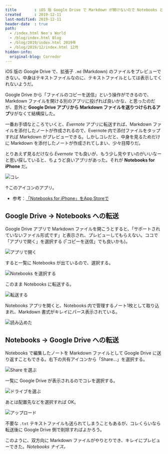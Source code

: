 ```yaml
---
title        : iOS 版 Google Drive で Markdown が開けないので Notebooks というアプリに移動して閲覧する
created      : 2019-12-11
last-modified: 2019-12-11
header-date  : true
path:
  - /index.html Neo's World
  - /blog/index.html Blog
  - /blog/2019/index.html 2019年
  - /blog/2019/12/index.html 12月
hidden-info:
  original-blog: Corredor
---
```


iOS 版の Google Drive で、拡張子 `.md` (Markdown) のファイルをプレビューできない。中身はテキストファイルなのに、テキストファイルとしては表示してくれないようだ。

Google Drive から「ファイルのコピーを送信」という操作ができるので、Markdown ファイルを開ける別のアプリに投げれば良いかな、と思ったのだが、意外と **Google Drive アプリから Markdown ファイルを送りつけられるアプリ**がなくて結構探した。

一番お手頃なところでいくと、_Evernote_ アプリに転送すれば、Markdown ファイルを添付したノートが作成されるので、Evernote 内で添付ファイルをタップすれば Markdown がプレビューできる。しかしコレだと、中身を見るためだけに Markdown を添付したノートが作成されてしまい、少々目障りだ。

とりあえず見るだけなら _Evernote_ でも良いが、もう少し見やすいのがいいなーと思い探していると、ちょうど良いアプリがあった。それが **Notebooks for iPhone** だ。

![コレ](11-02-01.png)

↑このアイコンのアプリ。

- 参考：[‎「Notebooks for iPhone」をApp Storeで](https://apps.apple.com/jp/app/notebooks-for-iphone/id780442075)

## Google Drive → Notebooks への転送

Google Drive アプリで Markdown ファイルを開こうとすると、「サポートされていないファイル形式です」と表示され、プレビューしてもらえない。ココで「アプリで開く」を選択する (「コピーを送信」でも良いかも)。

![アプリで開く](11-02-02.png)

すると一覧に Notebooks が出ているので、選択する。

![Notebooks を選択する](11-02-03.png)

このまま Notebooks に転送する。

![転送する](11-02-04.png)

Notebooks アプリを開くと、Notebooks 内で管理するノート1枚として取り込まれ、Markdown 書式がキレイにパース表示されている。

![読み込めた](11-02-05.png)

## Notebooks → Google Drive への転送

Notebooks で編集したノートを Markdown ファイルとして Google Drive に送り返すこともできる。右下の共有アイコンから「Share...」を選択する。

![Share を選ぶ](11-02-06.png)

一覧に Google Drive が表示されるのでコレを選択する。

![ドライブを選ぶ](11-02-07.png)

あとは配置先などを選択すれば OK。

![アップロード](11-02-08.png)

不要な `.txt` テキストファイルも送られてしまうこともあるが、コレくらいなら転送後に Google Drive 側で削除すればよかろう。

このように、双方向に Markdown ファイルがやりとりでき、キレイにプレビューできた。_Notebooks ナイス。_
